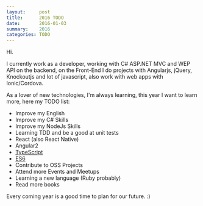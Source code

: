 ```yaml
---
layout:     post
title:      2016 TODO
date:       2016-01-03
summary:    2016
categories: TODO
---
```


Hi.

I currently work as a developer, working with C# ASP.NET MVC and WEP API on the backend, 
on the Front-End I do projects with Angularjs, jQuery, Knockoutjs and lot of javascript, 
also work with web apps with Ionic/Cordova.
 
As a lover of new technologies, I'm always learning, this year I want to learn more,
here my TODO list:

- Improve my English
- Improve my C# Skills
- Improve my NodeJs Skills
- Learning TDD and be a good at unit tests
- React (also React Native)
- Angular2
- [TypeScript](https://github.com/JohnyNogueira/TypeScript-4fun)
- [ES6](https://github.com/JohnyNogueira/my-es6-studies)
- Contribute to OSS Projects
- Attend more Events and Meetups
- Learning a new language (Ruby probably)
- Read more books

Every coming year is a good time to plan for our future. :)